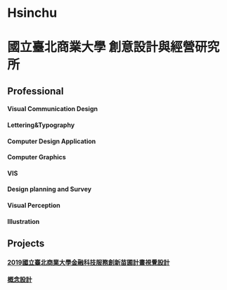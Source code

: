 # Hsinchu
# 國立臺北商業大學 創意設計與經營研究所
## Professional
#### Visual Communication Design 
#### Lettering&Typography
#### Computer Design Application
#### Computer Graphics
#### VIS
#### Design planning and Survey
#### Visual Perception
#### Illustration

## Projects
#### [2019國立臺北商業大學金融科技服務創新苗圃計畫視覺設計](https://drive.google.com/drive/folders/1nWxcH7eXIu82cCvARUUAF7hGxLbLbdAk?usp=sharing)
#### [概念設計](https://drive.google.com/file/d/1ySaxl18ze5IsOwkrKWOSM--HBkrjKj7x/view?usp=sharing)

